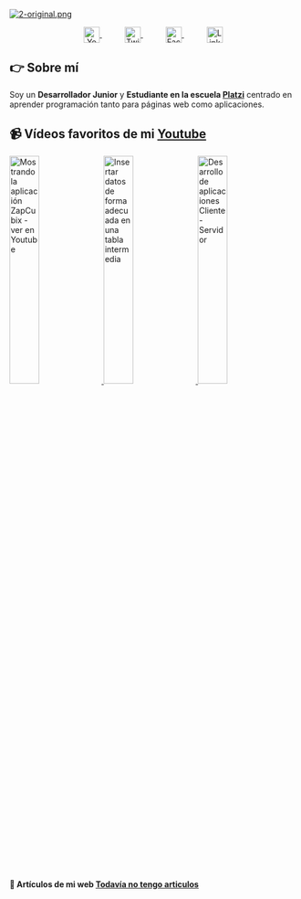 
[![2-original.png](https://i.postimg.cc/x8vNYvM4/2-original.png)](https://www.youtube.com/channel/UCPAYVu6PiGRgAWbzxFM4xTg)

<p align="center">
    <a href="https://www.youtube.com/channel/UCPAYVu6PiGRgAWbzxFM4xTg" target="blank" style="margin: 0 20px;">
      <img align="center" src="https://simpleicons.org/icons/youtube.svg" alt="Youtube - Eduardo Fierro Pro" height="28px" width="28px" />
    </a>
    <a href="https://www.twitch.tv/wildercq" target="blank" style="margin: 0 20px;">
      <img align="center" src="https://simpleicons.org/icons/twitch.svg" alt="Twitch - Eduardo Fierro Pro" height="28px" width="28px" />
    </a>
    <a href="https://www.tiktok.com/@wildercahuayaquispe" target="blank" style="margin: 0 20px;">
      <img align="center" src="https://simpleicons.org/icons/tiktok.svg" alt="Facebook - Eduardo Fierro Pro" height="28px" width="28px" />
    </a>
    <a href="https://www.linkedin.com/in/wilder-cahuaya-quispe-b9730420a/" target="blank" style="margin: 0 20px;">
      <img align="center" src="https://simpleicons.org/icons/linkedin.svg" alt="Linkedin - Eduardo Fierro Pro" height="28px" width="28px" />
    </a>
</p>


## 👉 Sobre mí
Soy un **Desarrollador Junior** y **Estudiante en la escuela [Platzi](https://Platzi.com/)** centrado en aprender programación tanto para páginas web como aplicaciones.

## 📹 Vídeos favoritos de mi [Youtube](https://www.youtube.com/channel/UCPAYVu6PiGRgAWbzxFM4xTg)
<a href='https://www.youtube.com/watch?v=xJD35JYs9zk&t=137s' title="Mostrando la aplicación ZapCubix - ver en Youtube" target='_blank'>
  <img width='32%'  src='https://i.postimg.cc/fLkVt4Xm/ZapCubix.png' alt='Mostrando la aplicación ZapCubix - ver en Youtube' />
</a>
<a href='https://www.youtube.com/watch?v=Aom18qbFCpo' title="Insertar datos de forma adecuada en una tabla intermedia" target='_blank'>
  <img width='32%' src='https://i.postimg.cc/FRKPnxkN/Agrgar-Tabla.png' alt='Insertar datos de forma adecuada en una tabla intermedia' />
</a>
<a href='https://www.youtube.com/watch?v=BqOi2ubkSeo&t=16s' title="Desarrollo de aplicaciones Cliente-Servidor" target='_blank'>
  <img width='32%' src='https://i.postimg.cc/ZqN3Yvkp/Cliente-servidor.png' alt='Desarrollo de aplicaciones Cliente-Servidor' />
</a>


#### 📝 Artículos de mi web [Todavía no tengo articulos](#)
